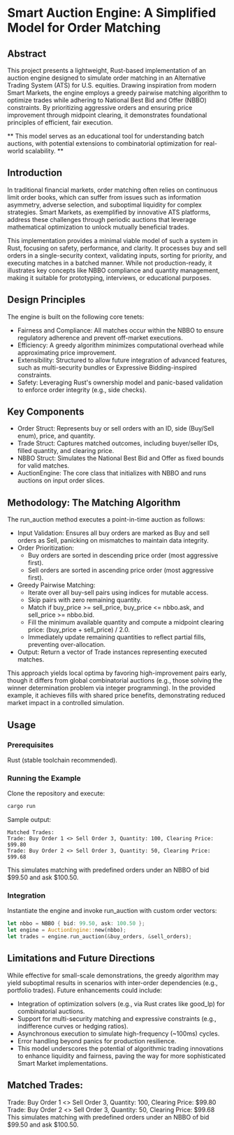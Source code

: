 # Smart Auction Engine: A Simplified Model for Order Matching

## Abstract
This project presents a lightweight, Rust-based implementation of an auction engine designed to simulate order matching in an Alternative Trading System (ATS) for U.S. equities. Drawing inspiration from modern Smart Markets, the engine employs a greedy pairwise matching algorithm to optimize trades while adhering to National Best Bid and Offer (NBBO) constraints. By prioritizing aggressive orders and ensuring price improvement through midpoint clearing, it demonstrates foundational principles of efficient, fair execution.

** This model serves as an educational tool for understanding batch auctions, with potential extensions to combinatorial optimization for real-world scalability. **

## Introduction
In traditional financial markets, order matching often relies on continuous limit order books, which can suffer from issues such as information asymmetry, adverse selection, and suboptimal liquidity for complex strategies. Smart Markets, as exemplified by innovative ATS platforms, address these challenges through periodic auctions that leverage mathematical optimization to unlock mutually beneficial trades.

This implementation provides a minimal viable model of such a system in Rust, focusing on safety, performance, and clarity. It processes buy and sell orders in a single-security context, validating inputs, sorting for priority, and executing matches in a batched manner. While not production-ready, it illustrates key concepts like NBBO compliance and quantity management, making it suitable for prototyping, interviews, or educational purposes.

## Design Principles
The engine is built on the following core tenets:

- Fairness and Compliance: All matches occur within the NBBO to ensure regulatory adherence and prevent off-market executions.
- Efficiency: A greedy algorithm minimizes computational overhead while approximating price improvement.
- Extensibility: Structured to allow future integration of advanced features, such as multi-security bundles or Expressive Bidding-inspired constraints.
- Safety: Leveraging Rust's ownership model and panic-based validation to enforce order integrity (e.g., side checks).

## Key Components
- Order Struct: Represents buy or sell orders with an ID, side (Buy/Sell enum), price, and quantity.
- Trade Struct: Captures matched outcomes, including buyer/seller IDs, filled quantity, and clearing price.
- NBBO Struct: Simulates the National Best Bid and Offer as fixed bounds for valid matches.
- AuctionEngine: The core class that initializes with NBBO and runs auctions on input order slices.

## Methodology: The Matching Algorithm
The run_auction method executes a point-in-time auction as follows:

- Input Validation: Ensures all buy orders are marked as Buy and sell orders as Sell, panicking on mismatches to maintain data integrity.
- Order Prioritization:
  - Buy orders are sorted in descending price order (most aggressive first).
  - Sell orders are sorted in ascending price order (most aggressive first).
- Greedy Pairwise Matching:
  - Iterate over all buy-sell pairs using indices for mutable access.
  - Skip pairs with zero remaining quantity.
  - Match if buy_price >= sell_price, buy_price <= nbbo.ask, and sell_price >= nbbo.bid.
  - Fill the minimum available quantity and compute a midpoint clearing price: (buy_price + sell_price) / 2.0.
  - Immediately update remaining quantities to reflect partial fills, preventing over-allocation.
- Output: Return a vector of Trade instances representing executed matches.

This approach yields local optima by favoring high-improvement pairs early, though it differs from global combinatorial auctions (e.g., those solving the winner determination problem via integer programming). In the provided example, it achieves fills with shared price benefits, demonstrating reduced market impact in a controlled simulation.

## Usage

### Prerequisites
Rust (stable toolchain recommended).

### Running the Example
Clone the repository and execute:

```bash
cargo run
```

Sample output:

```text
Matched Trades:
Trade: Buy Order 1 <> Sell Order 3, Quantity: 100, Clearing Price: $99.80
Trade: Buy Order 2 <> Sell Order 3, Quantity: 50, Clearing Price: $99.68
```

This simulates matching with predefined orders under an NBBO of bid $99.50 and ask $100.50.

### Integration
Instantiate the engine and invoke run_auction with custom order vectors:

```rust
let nbbo = NBBO { bid: 99.50, ask: 100.50 };
let engine = AuctionEngine::new(nbbo);
let trades = engine.run_auction(&buy_orders, &sell_orders);
```

## Limitations and Future Directions
While effective for small-scale demonstrations, the greedy algorithm may yield suboptimal results in scenarios with inter-order dependencies (e.g., portfolio trades).
Future enhancements could include:

- Integration of optimization solvers (e.g., via Rust crates like good_lp) for combinatorial auctions.
- Support for multi-security matching and expressive constraints (e.g., indifference curves or hedging ratios).
- Asynchronous execution to simulate high-frequency (~100ms) cycles.
- Error handling beyond panics for production resilience.
- This model underscores the potential of algorithmic trading innovations to enhance liquidity and fairness, paving the way for more sophisticated Smart Market implementations.

## Matched Trades:
Trade: Buy Order 1 <> Sell Order 3, Quantity: 100, Clearing Price: $99.80
Trade: Buy Order 2 <> Sell Order 3, Quantity: 50, Clearing Price: $99.68
This simulates matching with predefined orders under an NBBO of bid $99.50 and ask $100.50.